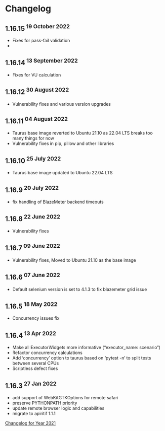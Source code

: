 # Changelog
## 1.16.15<sup> 19 October 2022</sup>
- Fixes for pass-fail validation
- 
## 1.16.14<sup> 13 September 2022</sup>
- Fixes for VU calculation

## 1.16.12<sup> 30 August 2022</sup>
- Vulnerability fixes and various version upgrades

## 1.16.11<sup> 04 August 2022</sup>
- Taurus base image reverted to Ubuntu 21.10 as 22.04 LTS breaks too many things for now
- Vulnerability fixes in pip, pillow and other libraries

## 1.16.10<sup> 25 July 2022</sup>
- Taurus base image updated to Ubuntu 22.04 LTS

## 1.16.9<sup> 20 July 2022</sup>
- fix handling of BlazeMeter backend timeouts

## 1.16.8<sup> 22 June 2022</sup>
- Vulnerability fixes

## 1.16.7<sup> 09 June 2022</sup>
- Vulnerability fixes, Moved to Ubuntu 21.10 as the base image

## 1.16.6<sup> 07 June 2022</sup>
- Default selenium version is set to 4.1.3 to fix blazemeter grid issue

## 1.16.5<sup> 18 May 2022</sup>
- Concurrency issues fix

## 1.16.4<sup> 13 Apr 2022</sup>
- Make all ExecutorWidgets more informative (“executor_name: scenario”)
- Refactor concurrency calculations
- Add ‘concurrency’ option to taurus based on ‘pytest -n’ to split tests between several CPUs
- Scriptless defect fixes

## 1.16.3<sup> 27 Jan 2022</sup>
- add support of WebKitGTKOptions for remote safari
- preserve PYTHONPATH priority
- update remote browser logic and capabilities
- migrate to apiritif 1.1.1

[Changelog for Year 2021](Changelog2021.md)